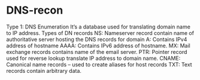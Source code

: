 # DNS-recon

Type 1: DNS Enumeration
It’s a database used for translating domain name to IP address.
Types of DN records
NS: Nameserver record contain name of authoritative server hosting the DNS records for domain
A: Contains IPv4 address of hostname
AAAA: Contains IPv6 address of hostname.
MX: Mail exchange records contains name of the email server.
PTR: Pointer record used for reverse lookup translate IP address to domain name.
CNAME: Canonical name records – used to create aliases for host records
TXT: Text records contain arbitrary data. 
